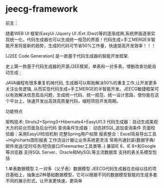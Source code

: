 jeecg-framework
===============
前言：

随着WEB UI 框架(EasyUi /Jquery UI /Ext  /Dwz)等的逐渐成熟,系统界面逐渐实现统一化，代码生成器也可以生成统一规范的界面！代码生成+手工MERGE半智能开发将是新的趋势，生成的代码可节省50%工作量，快速提高开发效率！！！

  [J2EE  Code Generation] 是一款基于代码生成器的智能开发框架.

史上第一款基于代码生成器的开源J2EE框架，单表和一对多表，增删改查功能自动生成 ; 

JAVA编程有很多重复机械代码, 生成器可以帮助解决50%的重复工作,让开发更多关注业务逻辑, 从而实现代码生成+手工MERGE的半智能开发。JEECG敏捷框架可以有效解决信息孤岛问题，生成统一代码、统一规范、统一设计思路，使你能在这个平台上，快速开发出高效高质量代码，缩短项目开发周期。

功能特点

架构技术: Struts2+Spring3+Hibernate4+EasyUI1.3
代码生成器：自动生成美观大方的前台页面及后台代码
查询条件生成器： 动态拼SQL,追加查询条件
页面校验器：采用EasyUI检验机制
完整Spring用户权限
报表整合：Excel简易导出工具+Highcharts图形报表
工作流设计器让业务系统更灵活
常用共通封装(数据字典/邮件发送/定时任务/短信接口/Freemarker工具类等..)
兼容IE 6、IE 8+和Google等浏览器
支持SQL Server、Oracle和MySQL等主流数据库
支持的表关系模型包括

1.单表数据模型
2.一对多（父子表）数据模型
JEECG代码生成器在总结以往的项目基础上，抽象出2种基础数据模型，它可以根据不同的数据模型智能的生成多套不同的展示形式，让开发更快速，更简单


